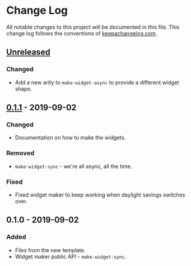 # Change Log
All notable changes to this project will be documented in this file. This change log follows the conventions of [keepachangelog.com](http://keepachangelog.com/).

## [Unreleased]
### Changed
- Add a new arity to `make-widget-async` to provide a different widget shape.

## [0.1.1] - 2019-09-02
### Changed
- Documentation on how to make the widgets.

### Removed
- `make-widget-sync` - we're all async, all the time.

### Fixed
- Fixed widget maker to keep working when daylight savings switches over.

## 0.1.0 - 2019-09-02
### Added
- Files from the new template.
- Widget maker public API - `make-widget-sync`.

[Unreleased]: https://github.com/your-name/clodjen/compare/0.1.1...HEAD
[0.1.1]: https://github.com/your-name/clodjen/compare/0.1.0...0.1.1
